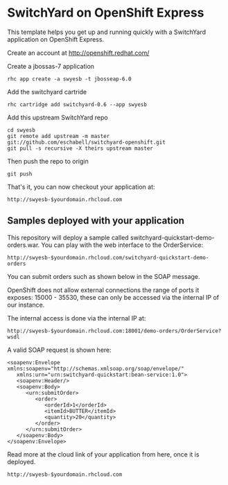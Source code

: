 SwitchYard on OpenShift Express
===============================

This template helps you get up and running quickly with a SwitchYard application on
OpenShift Express.

Create an account at http://openshift.redhat.com/

Create a jbossas-7 application

    rhc app create -a swyesb -t jbosseap-6.0

Add the switchyard cartride

    rhc cartridge add switchyard-0.6 --app swyesb

Add this upstream SwitchYard repo

    cd swyesb
    git remote add upstream -m master git://github.com/eschabell/switchyard-openshift.git
    git pull -s recursive -X theirs upstream master

Then push the repo to origin

    git push

That's it, you can now checkout your application at:

    http://swyesb-$yourdomain.rhcloud.com

Samples deployed with your application
--------------------------------------

This repository will deploy a sample called switchyard-quickstart-demo-orders.war. You can
play with the web interface to the OrderService:

    http://swyesb-$yourdomain.rhcloud.com/switchyard-quickstart-demo-orders

You can submit orders such as shown below in the SOAP message.

OpenShift does not allow external connections the range of ports it exposes: 15000 - 35530, 
these can only be accessed via the internal IP of our instance.

The internal access is done via the internal IP at:

    http://swyesb-$yourdomain.rhcloud.com:18001/demo-orders/OrderService?wsdl

A valid SOAP request is shown here:

    <soapenv:Envelope xmlns:soapenv="http://schemas.xmlsoap.org/soap/envelope/"
       xmlns:urn="urn:switchyard-quickstart:bean-service:1.0">
       <soapenv:Header/>
       <soapenv:Body>
          <urn:submitOrder>
             <order>
                <orderId>1</orderId>
                <itemId>BUTTER</itemId>
                <quantity>20</quantity>
             </order>
          </urn:submitOrder>
       </soapenv:Body>
    </soapenv:Envelope>

Read more at the cloud link of your application from here, once it is deployed.

    http://swyesb-$yourdomain.rhcloud.com
